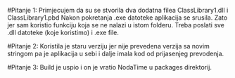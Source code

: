 #Pitanje 1:
Primjecujem da su se stvorila dva dodatna filea ClassLibrary1.dll i ClassLibrary1.pbd
Nakon pokretanja .exe datoteke aplikacija se srusila. Zato jer sam koristio funkciju koja se ne nalazi u istom folderu.  Treba poslati sve .dll datoteke (koje koristimo) i .exe file.

#Pitanje 2:
Koristila je staru verziju jer nije prevedena verzija sa novim stringom pa je aplikacija u sebi i dalje imala
kod od prijasenjeg prevodenja.

#Pitanje 3:
Build je uspio i on je vratio NodaTime u packages direktorij.
